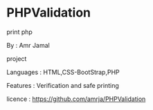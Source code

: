 # PHPValidation
print php

By : Amr Jamal

project

Languages : HTML,CSS-BootStrap,PHP

Features : Verification and safe printing

licence : https://github.com/amrja/PHPValidation
